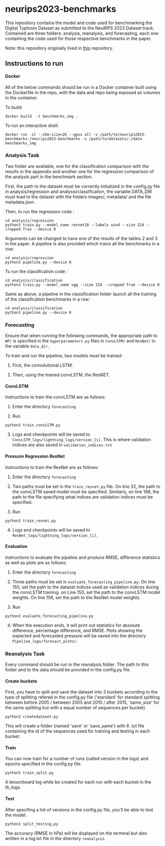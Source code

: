 # neurips2023-benchmarks

This repository contains the model and code used for benchmarking the Digital Typhoon Dataset as submitted to the NeuRIPS 2023 Dataset track. Contained are three folders: analysis, reanalysis, and forecasting, each one containing the code used for those respective benchmarks in the paper. 

Note: this repository originally lived in [this](https://github.com/jared-hwang/DigitalTyphoonModels) repository.


## Instructions to run

#### Docker
All of the below commands should be run in a Docker container built using the Dockerfile in the repo, with the data and repo being exposed as volumes in the container. 

To build:

```docker build  -t benchmarks_img .```

To run an interactive shell:

```docker run -it --shm-size=2G --gpus all -v /path/to/neurips2023-benchmarks:/neurips2023-benchmarks -v /path/to/datasets/:/data benchmarks_img```


### Analysis Task

Two folder are available, one for the classification comparison with the results in the appendix and another one for the regression comparison of the analysis part in the benchmark section.

First, the path to the dataset must be correctly initialized in the config.py file in analysis/regression and analysis/classification, the variable DATA_DIR must lead to the dataset with the folders images/, metadata/ and the file metadata.json.

Then, to run the regression code :
```
cd analysis/regression
python3 train.py --model_name resnet18 --labels wind --size 224 --cropped True --device 0
```
Arguments can be changed to have one of the results of the tables 2 and 3 in the paper.
A pipeline is also provided which trains all the benchmarks in a row:
```
cd analysis/regression
python3 pipeline.py --device 0
```

To run the classification code :
```
cd analysis/classification
python3 train.py --model_name vgg --size 224 --cropped True --device 0
```
Same as above, a pipeline in the classification folder launch all the training of the classification benchmarks in a row:
```
cd analysis/classification
python3 pipeline.py --device 0
```


### Forecasting

Ensure that when running the following commands, the appropriate path to ```WP/``` is specified in the ```hyperparameters.py``` files in ```ConvLSTM/``` and ```ResNet/``` in the variable ```data_dir```.

To train and run the pipeline, two models must be trained: 

1. First, the convolutional LSTM.

2. Then, using the trained convLSTM, the ResNET.

#### ConvLSTM

Instructions to train the convLSTM are as follows:

1. Enter the directory ```forecasting```

2. Run 
```
python3 train_convLSTM.py
```

3. Logs and checkpoints will be saved to ```ConvLSTM_logs/lightning_logs/version_[i]```. This is where validation indices are also saved in ```validation_indices.txt```

#### Pressure Regression ResNet

Instructions to train the ResNet are as follows:

1. Enter the directory ```forecasting```

2. Two paths must be set in the ```train_resnet.py``` file. On line 32, the path to the convLSTM saved model must be specified. Similarly, on line 168, the path to the file specifying what indices are validation indices must be specified.

3. Run 
```
python3 train_resnet.py
```

4. Logs and checkpoints will be saved to ```ResNet_logs/lightning_logs/version_[i]```. 

#### Evaluation

Instructions to evaluate the pipeline and produce RMSE, difference statistics as well as plots are as follows:

1. Enter the directory ```forecasting```

2. Three paths must be set in ```evaluate_forecasting_pipeline.py```. On line 150, set the path to the dataset indices used as validation indices during the convLSTM training. on Line 153, set the path to the convLSTM model weights. On line 156, set the path to the ResNet model weights.

3. Run 
```
python3 evaluate_forecasting_pipeline.py
```

4. When the execution ends, it will print out statistics for absolute difference, percentage difference, and RMSE. Plots showing the expected and forecasted pressure will be saved into the directory ```Pipeline_logs/forecast_plots/```.

### Reanalysis Task
Every command should be run in the reanalysis folder. The path to this folder and to the data should be provided in the config.py file.

#### Create buckets
First, you have to split and save the dataset into 3 buckets according to the type of splitting refered in the config.py file ('standard' for standard splitting between before 2005 / between 2005 and 2015 / after 2015, 'same_size' for the same splitting but with a equal number of sequences per bucket).
```
python3 createdataset.py
```
This will create a folder (named 'save' or 'save_same') with 6 .txt file containing the id of the sequences used for training and testing in each bucket.

#### Train
You can now train for a number of runs (called version in the logs) and epochs specified in the config.py file.
```
python3 train_split.py
```
A tensorboard log while be created for each run with each bucket in the tb_logs.

#### Test
After specifing a list of versions in the config.py file, you'll be able to test the model.
```
python3 split_testing.py
```
The accuracy (RMSE in hPa) will be displayed on the terminal but also written in a log.txt file in the directory ```reanalysis```.
